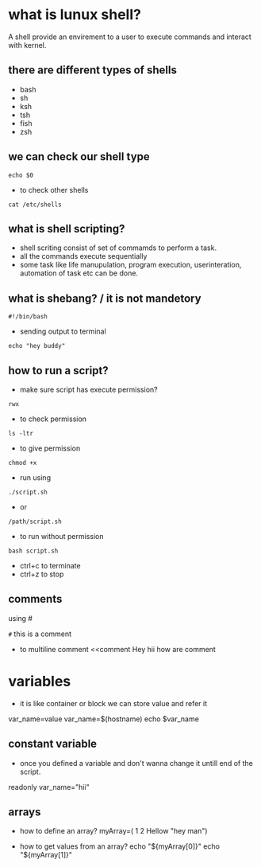 # what is lunux shell?
A shell provide an envirement to a user to execute commands and interact with kernel.

## there are different types of shells 
- bash
- sh
- ksh 
- tsh
- fish
- zsh

## we can check our shell type 
```
echo $0
```
- to check other shells 
```
cat /etc/shells
```
## what is shell scripting?
- shell scriting consist of set of commamds to perform a task.
- all the commands execute sequentially
- some task like life manupulation, program execution, userinteration, automation of task etc can be done.

## what is shebang? / it is not mandetory
```
#!/bin/bash 
```

- sending output to terminal
```
echo "hey buddy"
```
## how to run a script?
- make sure script has execute permission?
```
rwx
```
- to check permission
```
ls -ltr
```
- to give permission
```
chmod +x
```
- run using 
```
./script.sh
```
- or
```
/path/script.sh
```
- to run without permission

```
bash script.sh
```

- ctrl+c to terminate 
- ctrl+z to stop 

## comments 
using #

`#` this is a comment

- to multiline comment
<<comment
Hey
hii
how
are
comment


# variables 
- it is like container or block we can store value and refer it

var_name=value
var_name=$(hostname)
echo $var_name


## constant variable 
- once you defined a variable and don't wanna change it untill end of the script.

readonly var_name="hii"

## arrays 
- how to define an array?
myArray=( 1 2 Hellow "hey man")

- how to get values from an array? 
echo "${myArray[0]}"
echo "${myArray[1]}"

